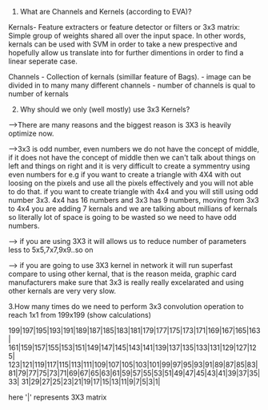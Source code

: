 1. What are Channels and Kernels (according to EVA)?

Kernals- Feature extracters or feature detector or filters or 3x3 matrix: Simple group of weights shared all over the input space.
In other words, kernals can be used with SVM in order to take a new prespective and hopefully allow us translate into for further dimentions in order to find a linear seperate case.

Channels - Collection of kernals (simillar feature of Bags). 
         - image can be divided in to many many different channels
         - number of channels is qual to number of kernals

2. Why should we only (well mostly) use 3x3 Kernels?

 -->There are many reasons and the biggest reason is 3X3 is heavily optimize now. 
 
 -->3x3 is odd number, even numbers we do not have the concept of middle, if it does not have the concept of middle then we can't talk about  things on left and things on right and it is very difficult to create a symmentry using even numbers for e.g if you want to create a triangle with 4X4 with out loosing on the pixels and use all the pixels effectively and you will not able to do that.  if you want to create triangle with 4x4 and you will still using odd number 3x3. 4x4 has 16 numbers and 3x3 has 9 numbers, moving from 3x3 to 4x4 you are adding 7 kernals and we are talking about millians of kernals so literally lot of space is going to be wasted so we need to have odd numbers.
 
 --> if you are using 3X3 it will allows us to reduce number of parameters less to 5x5,7x7,9x9..so on
 
 --> if you are going to use 3X3 kernel in network it will run superfast compare to using other kernal, that is the reason meida, graphic card manufacturers make sure that 3x3 is really really excelarated and using other kernals are very very slow.
 
 
3.How many times do we need to perform 3x3 convolution operation to reach 1x1 from 199x199 (show calculations)

199|197|195|193|191|189|187|185|183|181|179|177|175|173|171|169|167|165|163|
161|159|157|155|153|151|149|147|145|143|141|139|137|135|133|131|129|127|125|
123|121|119|117|115|113|111|109|107|105|103|101|99|97|95|93|91|89|87|85|83|
81|79|77|75|73|71|69|67|65|63|61|59|57|55|53|51|49|47|45|43|41|39|37|35|33|
 31|29|27|25|23|21|19|17|15|13|11|9|7|5|3|1|

here '|' represents 3X3 matrix






